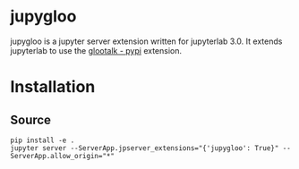 # jupygloo

jupygloo is a jupyter server extension written for jupyterlab 3.0. It extends jupyterlab to use the [glootalk - pypi](https://pypi.org/project/glootalk/) extension.

# Installation

## Source

```shell
pip install -e .
jupyter server --ServerApp.jpserver_extensions="{'jupygloo': True}" --ServerApp.allow_origin="*"  
```

